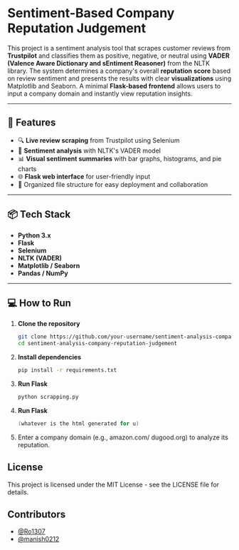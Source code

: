 # Sentiment-Based Company Reputation Judgement

This project is a sentiment analysis tool that scrapes customer reviews from **Trustpilot** and classifies them as positive, negative, or neutral using **VADER (Valence Aware Dictionary and sEntiment Reasoner)** from the NLTK library. The system determines a company's overall **reputation score** based on review sentiment and presents the results with clear **visualizations** using Matplotlib and Seaborn. A minimal **Flask-based frontend** allows users to input a company domain and instantly view reputation insights.

---

## 🚀 Features

- 🔍 **Live review scraping** from Trustpilot using Selenium
- 🧠 **Sentiment analysis** with NLTK's VADER model
- 📊 **Visual sentiment summaries** with bar graphs, histograms, and pie charts
- 🌐 **Flask web interface** for user-friendly input
- 📁 Organized file structure for easy deployment and collaboration

---

## 📦 Tech Stack

- **Python 3.x**
- **Flask**
- **Selenium**
- **NLTK (VADER)**
- **Matplotlib / Seaborn**
- **Pandas / NumPy**

---

## 💻 How to Run

1. **Clone the repository**
   ```bash
   git clone https://github.com/your-username/sentiment-analysis-company-reputation-judgement.git
   cd sentiment-analysis-company-reputation-judgement
   
2. **Install dependencies**
    ```bash
    pip install -r requirements.txt

3. **Run Flask**
    ```bash
    python scrapping.py

4. **Run Flask**
    ```cpp
    (whatever is the html generated for u)

5. Enter a company domain (e.g., amazon.com/ dugood.org) to analyze its reputation.

## License
This project is licensed under the MIT License - see the LICENSE file for details.

## Contributors
- [@Ro1307](https://github.com/Ro1307)
- [@manish0212](https://github.com/manish0212)



